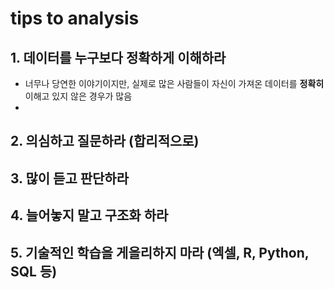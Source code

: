 # tips to analysis

## 1. 데이터를 누구보다 정확하게 이해하라

- 너무나 당연한 이야기이지만, 실제로 많은 사람들이 자신이 가져온 데이터를 **정확히** 이해고 있지 않은 경우가 많음
- 

## 2. 의심하고 질문하라 (합리적으로)

## 3. 많이 듣고 판단하라

## 4. 늘어놓지 말고 구조화 하라

## 5. 기술적인 학습을 게을리하지 마라 (엑셀, R, Python, SQL 등)





